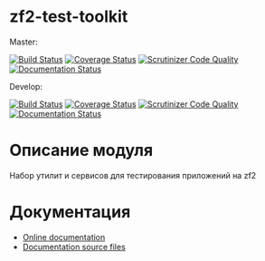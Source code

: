 # zf2-test-toolkit

Master:

[![Build Status](https://travis-ci.org/old-town/zf2-test-toolkit.svg?branch=master)](https://travis-ci.org/old-town/zf2-test-toolkit)
[![Coverage Status](https://coveralls.io/repos/github/old-town/zf2-test-toolkit/badge.svg?branch=master)](https://coveralls.io/github/old-town/zf2-test-toolkit?branch=master)
[![Scrutinizer Code Quality](https://scrutinizer-ci.com/g/old-town/zf2-test-toolkit/badges/quality-score.png?b=master)](https://scrutinizer-ci.com/g/old-town/zf2-test-toolkit/?branch=master)
[![Documentation Status](https://readthedocs.org/projects/zf2-test-toolkit/badge/?version=master)](http://zf2-test-toolkit.readthedocs.org/ru/latest/?badge=master)


Develop:

[![Build Status](https://travis-ci.org/old-town/zf2-test-toolkit.svg?branch=dev)](https://travis-ci.org/old-town/zf2-test-toolkit)
[![Coverage Status](https://coveralls.io/repos/github/old-town/zf2-test-toolkit/badge.svg?branch=dev)](https://coveralls.io/github/old-town/zf2-test-toolkit?branch=dev)
[![Scrutinizer Code Quality](https://scrutinizer-ci.com/g/old-town/zf2-test-toolkit/badges/quality-score.png?b=dev)](https://scrutinizer-ci.com/g/old-town/zf2-test-toolkit/?branch=dev)
[![Documentation Status](https://readthedocs.org/projects/zf2-test-toolkit/badge/?version=dev)](http://zf2-test-toolkit.readthedocs.org/ru/latest/?badge=dev)

# Описание модуля

Набор утилит и сервисов для тестирования приложений на zf2

# Документация
- [Online documentation](http://zf2-test-toolkit.readthedocs.org/ru/dev/)
- [Documentation source files](doc/book/ru/)
